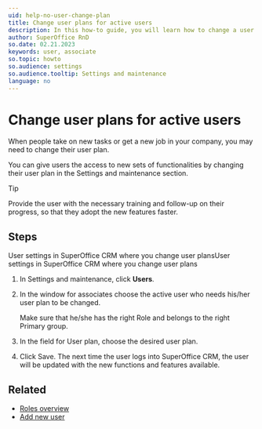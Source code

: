 ```yaml
---
uid: help-no-user-change-plan
title: Change user plans for active users
description: In this how-to guide, you will learn how to change a user plan for active users.
author: SuperOffice RnD
so.date: 02.21.2023
keywords: user, associate
so.topic: howto
so.audience: settings
so.audience.tooltip: Settings and maintenance
language: no
---
```


# Change user plans for active users

When people take on new tasks or get a new job in your company, you may need to change their user plan.

You can give users the access to new sets of functionalities by changing their user plan in the Settings and maintenance section.

> [!TIP]
> Provide the user with the necessary training and follow-up on their progress, so that they adopt the new features faster.

## Steps

User settings in SuperOffice CRM where you change user plansUser settings in SuperOffice CRM where you change user plans

1. In Settings and maintenance, click **Users**.

2. In the window for associates choose the active user who needs his/her user plan to be changed.

    Make sure that he/she has the right Role and belongs to the right Primary group.

3. In the field for User plan, choose the desired user plan.

4. Click Save. The next time the user logs into SuperOffice CRM, the user will be updated with the new functions and features available.

## Related

* [Roles overview][2]
* [Add new user][1]

<!-- Referenced links -->
[1]: add-associate.md
[2]: role/index.md

<!-- Referenced images -->

